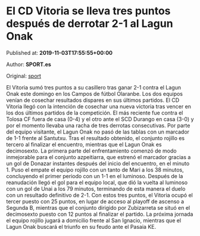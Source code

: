 
# El CD Vitoria se lleva tres puntos después de derrotar 2-1 al Lagun Onak

Published at: **2019-11-03T17:55:55+00:00**

Author: **SPORT.es**

Original: [sport](https://www.sport.es/es/noticias/tercera-division/el-cd-vitoria-se-lleva-tres-puntos-despues-de-derrotar-2-1-al-lagun-onak-7712924)

El Vitoria sumó tres puntos a su casillero tras ganar 2-1 contra el Lagun Onak este domingo en los Campos de fútbol Olaranbe. Los dos equipos venían de cosechar resultados dispares en sus últimos partidos. El CD Vitoria llegó con la intención de cosechar una nueva victoria tras vencer en los dos últimos partidos de la competición. El más reciente fue contra el Tolosa CF fuera de casa (0-4) y el otro ante el SCD Durango en casa (3-0) y por el momento llevaba una racha de tres derrotas consecutivas. Por parte del equipo visitante, el Lagun Onak no pasó de las tablas con un marcador de 1-1 frente al Santutxu. Tras el resultado obtenido, el conjunto rojillo es tercero al finalizar el encuentro, mientras que el Lagun Onak es decimosexto.
La primera parte del enfrentamiento comenzó de modo inmejorable para el conjunto azpeitiarra, que estrenó el marcador gracias a un gol de Donazar instantes después del inicio del encuentro, en el minuto 1. Puso el empate el equipo rojillo con un tanto de Mari a los 38 minutos, concluyendo el primer periodo con un 1-1 en el luminoso.
Después de la reanudación llegó el gol para el equipo local, que dió la vuelta al luminoso con un gol de Unai a los 79 minutos, terminando de esta manera el duelo con un resultado definitivo de 2-1.
Con estos tres puntos, el Vitoria ocupó el tercer puesto con 25 puntos, en lugar de acceso al playoff de ascenso a Segunda B, mientras que el conjunto dirigido por Zubizarreta se situó en el decimosexto puesto con 12 puntos al finalizar el partido.
La próxima jornada el equipo rojillo jugará a domicilio frente al San Ignacio, mientras que el Lagun Onak buscará el triunfo en su feudo ante el Pasaia KE.
